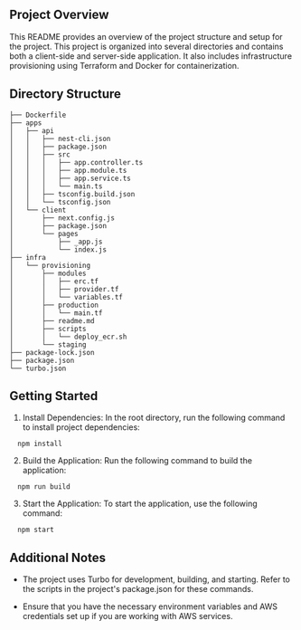 ## Project Overview
This README provides an overview of the project structure and setup for the project. This project is organized into several directories and contains both a client-side and server-side application. It also includes infrastructure provisioning using Terraform and Docker for containerization.

## Directory Structure
```
├── Dockerfile
├── apps
│   ├── api
│   │   ├── nest-cli.json
│   │   ├── package.json
│   │   ├── src
│   │   │   ├── app.controller.ts
│   │   │   ├── app.module.ts
│   │   │   ├── app.service.ts
│   │   │   └── main.ts
│   │   ├── tsconfig.build.json
│   │   └── tsconfig.json
│   └── client
│       ├── next.config.js
│       ├── package.json
│       └── pages
│           ├── _app.js
│           └── index.js
├── infra
│   └── provisioning
│       ├── modules
│       │   ├── erc.tf
│       │   ├── provider.tf
│       │   └── variables.tf
│       ├── production
│       │   └── main.tf
│       ├── readme.md
│       ├── scripts
│       │   └── deploy_ecr.sh
│       └── staging
├── package-lock.json
├── package.json
└── turbo.json
```

## Getting Started

1. Install Dependencies: In the root directory, run the following command to install project dependencies:
```shell
  npm install
```
2. Build the Application: Run the following command to build the application:
```shell
  npm run build
```
3. Start the Application: To start the application, use the following command:
```shell
  npm start
```

## Additional Notes
- The project uses Turbo for development, building, and starting. Refer to the scripts in the project's package.json for these commands.

- Ensure that you have the necessary environment variables and AWS credentials set up if you are working with AWS services.
